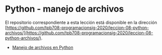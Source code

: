 # Python - manejo de archivos

El repositorio correspondiente a esta lección está disponible en la dirección [https://github.com/tpb708-programacionsig-2020/leccion-08-python-archivos/](https://github.com/tpb708-programacionsig-2020/leccion-08-python-archivos/).

- [Manejo de archivos en Python](https://tpb708-programacionsig-2020.github.io/leccion-08-python-archivos/archivos)
